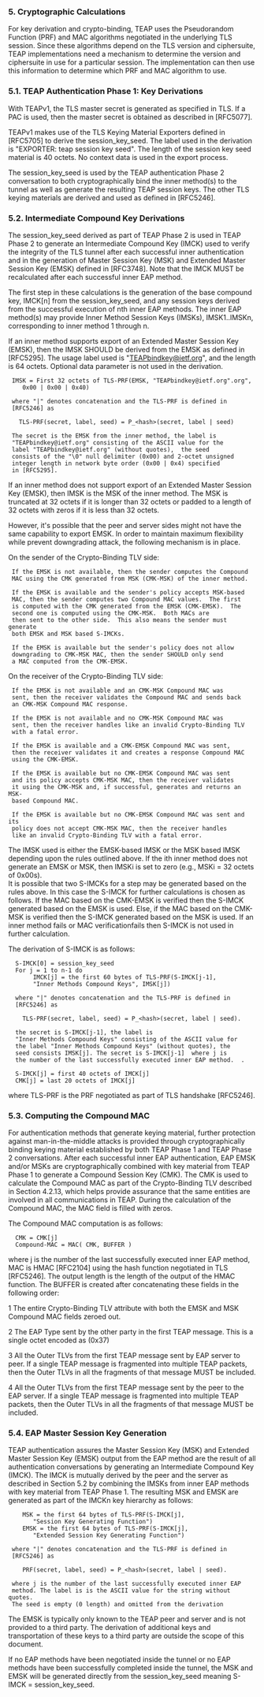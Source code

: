 
### 5.  Cryptographic Calculations

   For key derivation and crypto-binding, TEAP uses the Pseudorandom
   Function (PRF) and MAC algorithms negotiated in the underlying TLS
   session.  Since these algorithms depend on the TLS version and
   ciphersuite, TEAP implementations need a mechanism to determine the
   version and ciphersuite in use for a particular session.  The
   implementation can then use this information to determine which PRF
   and MAC algorithm to use.

### 5.1.  TEAP Authentication Phase 1: Key Derivations

   With TEAPv1, the TLS master secret is generated as specified in TLS.
   If a PAC is used, then the master secret is obtained as described in
   [RFC5077].

   TEAPv1 makes use of the TLS Keying Material Exporters defined in
   [RFC5705] to derive the session_key_seed.  The label used in the
   derivation is "EXPORTER: teap session key seed".  The length of the
   session key seed material is 40 octets.  No context data is used in
   the export process.

   The session_key_seed is used by the TEAP authentication Phase 2
   conversation to both cryptographically bind the inner method(s) to
   the tunnel as well as generate the resulting TEAP session keys.  The
   other TLS keying materials are derived and used as defined in
   [RFC5246].

### 5.2.  Intermediate Compound Key Derivations

   The session_key_seed derived as part of TEAP Phase 2 is used in TEAP
   Phase 2 to generate an Intermediate Compound Key (IMCK) used to
   verify the integrity of the TLS tunnel after each successful inner
   authentication and in the generation of Master Session Key (MSK) and
   Extended Master Session Key (EMSK) defined in [RFC3748].  Note that
   the IMCK MUST be recalculated after each successful inner EAP method.

   The first step in these calculations is the generation of the base
   compound key, IMCK[n] from the session_key_seed, and any session keys
   derived from the successful execution of nth inner EAP methods.  The
   inner EAP method(s) may provide Inner Method Session Keys (IMSKs),
   IMSK1..IMSKn, corresponding to inner method 1 through n.

   If an inner method supports export of an Extended Master Session Key
   (EMSK), then the IMSK SHOULD be derived from the EMSK as defined in
   [RFC5295].  The usage label used is "TEAPbindkey@ietf.org", and the
   length is 64 octets.  Optional data parameter is not used in the
   derivation.
      
     IMSK = First 32 octets of TLS-PRF(EMSK, "TEAPbindkey@ietf.org".org",
        0x00 | 0x00 | 0x40)

     where "|" denotes concatenation and the TLS-PRF is defined in
     [RFC5246] as

       TLS-PRF(secret, label, seed) = P_<hash>(secret, label | seed)

     The secret is the EMSK from the inner method, the label is
     "TEAPbindkey@ietf.org" consisting of the ASCII value for the
     label "TEAPbindkey@ietf.org" (without quotes),  the seed
     consists of the "\0" null delimiter (0x00) and 2-octet unsigned
     integer length in network byte order (0x00 | 0x4) specified
     in [RFC5295].

   If an inner method does not support export of an Extended Master
   Session Key (EMSK), then IMSK is the MSK of the inner method.  The
   MSK is truncated at 32 octets if it is longer than 32 octets or
   padded to a length of 32 octets with zeros if it is less than 32
   octets.

   However, it's possible that the peer and server sides might not have
   the same capability to export EMSK.  In order to maintain maximum
   flexibility while prevent downgrading attack, the following mechanism
   is in place.
   
   On the sender of the Crypto-Binding TLV side:

     If the EMSK is not available, then the sender computes the Compound
     MAC using the CMK generated from MSK (CMK-MSK) of the inner method.

     If the EMSK is available and the sender's policy accepts MSK-based
     MAC, then the sender computes two Compound MAC values.  The first
     is computed with the CMK generated from the EMSK (CMK-EMSK).  The
     second one is computed using the CMK-MSK.  Both MACs are
     then sent to the other side.  This also means the sender must generate
     both EMSK and MSK based S-IMCKs.

     If the EMSK is available but the sender's policy does not allow
     downgrading to CMK-MSK MAC, then the sender SHOULD only send
     a MAC computed from the CMK-EMSK.

   On the receiver of the Crypto-Binding TLV side:

     If the EMSK is not available and an CMK-MSK Compound MAC was
     sent, then the receiver validates the Compound MAC and sends back
     an CMK-MSK Compound MAC response.

     If the EMSK is not available and no CMK-MSK Compound MAC was
     sent, then the receiver handles like an invalid Crypto-Binding TLV
     with a fatal error.

     If the EMSK is available and a CMK-EMSK Compound MAC was sent,
     then the receiver validates it and creates a response Compound MAC
     using the CMK-EMSK.

     If the EMSK is available but no CMK-EMSK Compound MAC was sent
     and its policy accepts CMK-MSK MAC, then the receiver validates
     it using the CMK-MSK and, if successful, generates and returns an MSK-
     based Compound MAC.

     If the EMSK is available but no CMK-EMSK Compound MAC was sent and its
     policy does not accept CMK-MSK MAC, then the receiver handles
     like an invalid Crypto-Binding TLV with a fatal error.

The IMSK used is either the EMSK-based IMSK or the MSK based IMSK depending
upon the rules outlined above. If the ith inner method does not generate an
EMSK or MSK, then IMSKi is set to zero (e.g., MSKi = 32 octets of 0x00s).    
It is possible that two S-IMCKs for a step may be generated based on the 
rules above. In this case the S-IMCK for further calculations is chosen as 
follows.  If the MAC based on the CMK-EMSK is verified then the S-IMCK 
generated based on the EMSK is used.  Else, if the MAC based on the CMK-MSK 
is verified then the S-IMCK generated based on the MSK is used.  If an inner 
method fails or MAC verificationfails then S-IMCK is not used in further 
calculation. 

The derivation of S-IMCK is as follows:

      S-IMCK[0] = session_key_seed
      For j = 1 to n-1 do
           IMCK[j] = the first 60 bytes of TLS-PRF(S-IMCK[j-1], 
           "Inner Methods Compound Keys", IMSK[j])

      where "|" denotes concatenation and the TLS-PRF is defined in
      [RFC5246] as

        TLS-PRF(secret, label, seed) = P_<hash>(secret, label | seed).

      the secret is S-IMCK[j-1], the label is 
      "Inner Methods Compound Keys" consisting of the ASCII value for 
      the label "Inner Methods Compound Keys" (without quotes), the 
      seed consists IMSK[j]. The secret is S-IMCK[j-1]  where j is 
      the number of the last successfully executed inner EAP method.  .

      S-IMCK[j] = first 40 octets of IMCK[j]
      CMK[j] = last 20 octets of IMCK[j]

   where TLS-PRF is the PRF negotiated as part of TLS handshake
   [RFC5246].

### 5.3.  Computing the Compound MAC

   For authentication methods that generate keying material, further
   protection against man-in-the-middle attacks is provided through
   cryptographically binding keying material established by both TEAP
   Phase 1 and TEAP Phase 2 conversations.  After each successful inner
   EAP authentication, EAP EMSK and/or MSKs are cryptographically
   combined with key material from TEAP Phase 1 to generate a Compound
   Session Key (CMK).  The CMK is used to calculate the Compound MAC as
   part of the Crypto-Binding TLV described in Section 4.2.13, which
   helps provide assurance that the same entities are involved in all
   communications in TEAP.  During the calculation of the Compound MAC,
   the MAC field is filled with zeros.

   The Compound MAC computation is as follows:

      CMK = CMK[j]
      Compound-MAC = MAC( CMK, BUFFER )

   where j is the number of the last successfully executed inner EAP
   method, MAC is HMAC [RFC2104] using the hash function negotiated in
   TLS [RFC5246].  The output length is the length of the output of the HMAC
   function.  The BUFFER is created after concatenating these fields in
   the following order:

   1  The entire Crypto-Binding TLV attribute with both the EMSK and MSK
      Compound MAC fields zeroed out.

   2  The EAP Type sent by the other party in the first TEAP message. This
       is a single octet encoded as (0x37)

   3  All the Outer TLVs from the first TEAP message sent by EAP server
      to peer.  If a single TEAP message is fragmented into multiple
      TEAP packets, then the Outer TLVs in all the fragments of that
      message MUST be included.

   4  All the Outer TLVs from the first TEAP message sent by the peer to
      the EAP server.  If a single TEAP message is fragmented into
      multiple TEAP packets, then the Outer TLVs in all the fragments of
      that message MUST be included.

### 5.4.  EAP Master Session Key Generation

   TEAP authentication assures the Master Session Key (MSK) and Extended
   Master Session Key (EMSK) output from the EAP method are the result
   of all authentication conversations by generating an Intermediate
   Compound Key (IMCK). The IMCK is mutually derived by the peer and
   the server as described in Section 5.2 by combining the IMSKs from inner
   EAP methods with key material from TEAP Phase 1.  The resulting
   MSK and EMSK are generated as part of the IMCKn key hierarchy as
   follows:


        MSK = the first 64 bytes of TLS-PRF(S-IMCK[j], 
           "Session Key Generating Function")
        EMSK = the first 64 bytes of TLS-PRF(S-IMCK[j], 
           "Extended Session Key Generating Function")

     where "|" denotes concatenation and the TLS-PRF is defined in
     [RFC5246] as

        PRF(secret, label, seed) = P_<hash>(secret, label | seed).

     where j is the number of the last successfully executed inner EAP
     method. The label is is the ASCII value for the string without quotes.  
     The seed is empty (0 length) and omitted from the derivation

   The EMSK is typically only known to the TEAP peer and server and is
   not provided to a third party.  The derivation of additional keys and
   transportation of these keys to a third party are outside the scope
   of this document.

   If no EAP methods have been negotiated inside the tunnel or no EAP
   methods have been successfully completed inside the tunnel, the MSK
   and EMSK will be generated directly from the session_key_seed meaning
   S-IMCK = session_key_seed.
